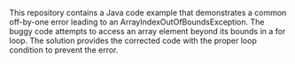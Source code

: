 This repository contains a Java code example that demonstrates a common off-by-one error leading to an ArrayIndexOutOfBoundsException. The buggy code attempts to access an array element beyond its bounds in a for loop. The solution provides the corrected code with the proper loop condition to prevent the error.